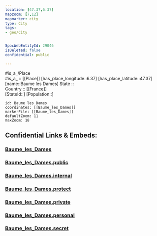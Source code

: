 ```yaml
---
location: [47.37,6.37] 
mapzoom: [7,12] 
mapmarker: city 
type: City
tags:
- geo/City


SpocWebEntityId: 29046
isDeleted: false
confidential: public

---
```

#is_a_/Place  
#is_a_ :: [[Place]] 
[has_place_longitude::6.37] 
[has_place_latitude::47.37] 
[name::Baume les Dames] 
State ::  
Country :: [[France]]  
[StateId::] 
[Population::] 



```leaflet
id: Baume les Dames
coordinates: [[Baume_les_Dames]] 
markerFile: [[Baume_les_Dames]] 
defaultZoom: 11 
maxZoom: 18
```


## Confidential Links & Embeds: 

### [Baume_les_Dames](/_Standards/Earth/Continent/Europe/Europe~West/France/regions~France/Bourgogne-Franche-Comté/departments~Bourgogne-Franche-Comté/Doubs/communes~Doubs/Besançon/cities~Besançon/Baume_les_Dames.md) 

### [Baume_les_Dames.public](/_public/Earth/Continent/Europe/Europe~West/France/regions~France/Bourgogne-Franche-Comté/departments~Bourgogne-Franche-Comté/Doubs/communes~Doubs/Besançon/cities~Besançon/Baume_les_Dames.public.md) 

### [Baume_les_Dames.internal](/_internal/Earth/Continent/Europe/Europe~West/France/regions~France/Bourgogne-Franche-Comté/departments~Bourgogne-Franche-Comté/Doubs/communes~Doubs/Besançon/cities~Besançon/Baume_les_Dames.internal.md) 

### [Baume_les_Dames.protect](/_protect/Earth/Continent/Europe/Europe~West/France/regions~France/Bourgogne-Franche-Comté/departments~Bourgogne-Franche-Comté/Doubs/communes~Doubs/Besançon/cities~Besançon/Baume_les_Dames.protect.md) 

### [Baume_les_Dames.private](/_private/Earth/Continent/Europe/Europe~West/France/regions~France/Bourgogne-Franche-Comté/departments~Bourgogne-Franche-Comté/Doubs/communes~Doubs/Besançon/cities~Besançon/Baume_les_Dames.private.md) 

### [Baume_les_Dames.personal](/_personal/Earth/Continent/Europe/Europe~West/France/regions~France/Bourgogne-Franche-Comté/departments~Bourgogne-Franche-Comté/Doubs/communes~Doubs/Besançon/cities~Besançon/Baume_les_Dames.personal.md) 

### [Baume_les_Dames.secret](/_secret/Earth/Continent/Europe/Europe~West/France/regions~France/Bourgogne-Franche-Comté/departments~Bourgogne-Franche-Comté/Doubs/communes~Doubs/Besançon/cities~Besançon/Baume_les_Dames.secret.md)

